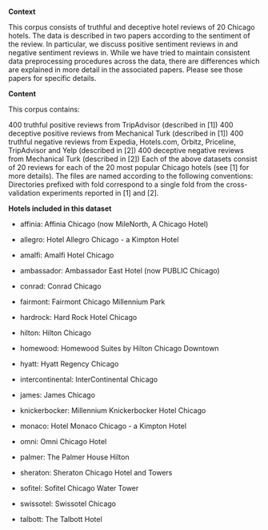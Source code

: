 **Context**

This corpus consists of truthful and deceptive hotel reviews of 20 Chicago hotels. The data is described in two papers according to the sentiment of the review. In particular, we discuss positive sentiment reviews in and negative sentiment reviews in. While we have tried to maintain consistent data preprocessing procedures across the data, there are differences which are explained in more detail in the associated papers. Please see those papers for specific details.

**Content**

This corpus contains:

400 truthful positive reviews from TripAdvisor (described in [1])
400 deceptive positive reviews from Mechanical Turk (described in [1])
400 truthful negative reviews from Expedia, Hotels.com, Orbitz, Priceline, TripAdvisor and Yelp (described in [2])
400 deceptive negative reviews from Mechanical Turk (described in [2])
Each of the above datasets consist of 20 reviews for each of the 20 most popular Chicago hotels (see [1] for more details). The files are named according to the following conventions: Directories prefixed with fold correspond to a single fold from the cross-validation experiments reported in [1] and [2].

**Hotels included in this dataset**

* affinia: Affinia Chicago (now MileNorth, A Chicago Hotel)

* allegro: Hotel Allegro Chicago - a Kimpton Hotel

* amalfi: Amalfi Hotel Chicago

* ambassador: Ambassador East Hotel (now PUBLIC Chicago)

* conrad: Conrad Chicago

* fairmont: Fairmont Chicago Millennium Park

* hardrock: Hard Rock Hotel Chicago

* hilton: Hilton Chicago

* homewood: Homewood Suites by Hilton Chicago Downtown

* hyatt: Hyatt Regency Chicago

* intercontinental: InterContinental Chicago

* james: James Chicago

* knickerbocker: Millennium Knickerbocker Hotel Chicago

* monaco: Hotel Monaco Chicago - a Kimpton Hotel

* omni: Omni Chicago Hotel

* palmer: The Palmer House Hilton

* sheraton: Sheraton Chicago Hotel and Towers

* sofitel: Sofitel Chicago Water Tower

* swissotel: Swissotel Chicago

* talbott: The Talbott Hotel
